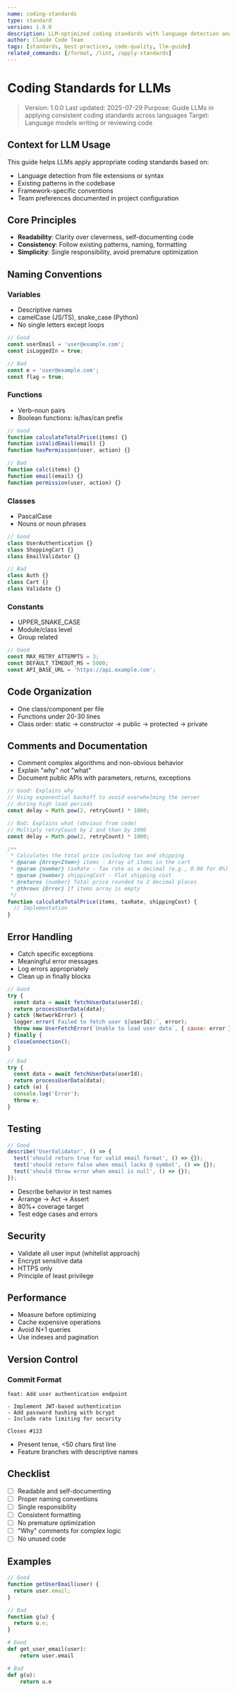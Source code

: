 ```yaml
---
name: coding-standards
type: standard
version: 1.0.0
description: LLM-optimized coding standards with language detection and pattern matching
author: Claude Code Team
tags: [standards, best-practices, code-quality, llm-guide]
related_commands: [/format, /lint, /apply-standards]
---
```


# Coding Standards for LLMs

> Version: 1.0.0
> Last updated: 2025-07-29
> Purpose: Guide LLMs in applying consistent coding standards across languages
> Target: Language models writing or reviewing code

## Context for LLM Usage

This guide helps LLMs apply appropriate coding standards based on:
- Language detection from file extensions or syntax
- Existing patterns in the codebase
- Framework-specific conventions
- Team preferences documented in project configuration

## Core Principles
- **Readability**: Clarity over cleverness, self-documenting code
- **Consistency**: Follow existing patterns, naming, formatting
- **Simplicity**: Single responsibility, avoid premature optimization

## Naming Conventions

### Variables
- Descriptive names
- camelCase (JS/TS), snake_case (Python)
- No single letters except loops

```javascript
// Good
const userEmail = 'user@example.com';
const isLoggedIn = true;

// Bad
const e = 'user@example.com';
const flag = true;
```

### Functions
- Verb-noun pairs
- Boolean functions: is/has/can prefix

```javascript
// Good
function calculateTotalPrice(items) {}
function isValidEmail(email) {}
function hasPermission(user, action) {}

// Bad
function calc(items) {}
function email(email) {}
function permission(user, action) {}
```

### Classes
- PascalCase
- Nouns or noun phrases

```javascript
// Good
class UserAuthentication {}
class ShoppingCart {}
class EmailValidator {}

// Bad
class Auth {}
class Cart {}
class Validate {}
```

### Constants
- UPPER_SNAKE_CASE
- Module/class level
- Group related

```javascript
// Good
const MAX_RETRY_ATTEMPTS = 3;
const DEFAULT_TIMEOUT_MS = 5000;
const API_BASE_URL = 'https://api.example.com';
```

## Code Organization

- One class/component per file
- Functions under 20-30 lines
- Class order: static → constructor → public → protected → private

## Comments and Documentation

- Comment complex algorithms and non-obvious behavior
- Explain "why" not "what"
- Document public APIs with parameters, returns, exceptions
```javascript
// Good: Explains why
// Using exponential backoff to avoid overwhelming the server
// during high load periods
const delay = Math.pow(2, retryCount) * 1000;

// Bad: Explains what (obvious from code)
// Multiply retryCount by 2 and then by 1000
const delay = Math.pow(2, retryCount) * 1000;
```


```javascript
/**
 * Calculates the total price including tax and shipping
 * @param {Array<Item>} items - Array of items in the cart
 * @param {number} taxRate - Tax rate as a decimal (e.g., 0.08 for 8%)
 * @param {number} shippingCost - Flat shipping cost
 * @returns {number} Total price rounded to 2 decimal places
 * @throws {Error} If items array is empty
 */
function calculateTotalPrice(items, taxRate, shippingCost) {
  // Implementation
}
```

## Error Handling

- Catch specific exceptions
- Meaningful error messages
- Log errors appropriately
- Clean up in finally blocks

```javascript
// Good
try {
  const data = await fetchUserData(userId);
  return processUserData(data);
} catch (NetworkError) {
  logger.error(`Failed to fetch user ${userId}:`, error);
  throw new UserFetchError(`Unable to load user data`, { cause: error });
} finally {
  closeConnection();
}

// Bad
try {
  const data = await fetchUserData(userId);
  return processUserData(data);
} catch (e) {
  console.log('Error');
  throw e;
}
```

## Testing

```javascript
// Good
describe('UserValidator', () => {
  test('should return true for valid email format', () => {});
  test('should return false when email lacks @ symbol', () => {});
  test('should throw error when email is null', () => {});
});
```

- Describe behavior in test names
- Arrange → Act → Assert
- 80%+ coverage target
- Test edge cases and errors

## Security

- Validate all user input (whitelist approach)
- Encrypt sensitive data
- HTTPS only
- Principle of least privilege

## Performance

- Measure before optimizing
- Cache expensive operations
- Avoid N+1 queries
- Use indexes and pagination

## Version Control

### Commit Format
```
feat: Add user authentication endpoint

- Implement JWT-based authentication
- Add password hashing with bcrypt
- Include rate limiting for security

Closes #123
```

- Present tense, <50 chars first line
- Feature branches with descriptive names

## Checklist
- [ ] Readable and self-documenting
- [ ] Proper naming conventions
- [ ] Single responsibility
- [ ] Consistent formatting
- [ ] No premature optimization
- [ ] "Why" comments for complex logic
- [ ] No unused code

## Examples

```javascript
// Good
function getUserEmail(user) {
  return user.email;
}

// Bad
function g(u) {
  return u.e;
}
```

```python
# Good
def get_user_email(user):
    return user.email

# Bad
def g(u):
    return u.e
```